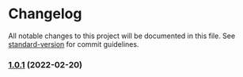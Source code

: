 # Changelog

All notable changes to this project will be documented in this file. See
[standard-version](https://github.com/conventional-changelog/standard-version) for commit
guidelines.

### [1.0.1](https://github.com/enochmk/biosimreg-backend/compare/v1.0.0...v1.0.1) (2022-02-20)

